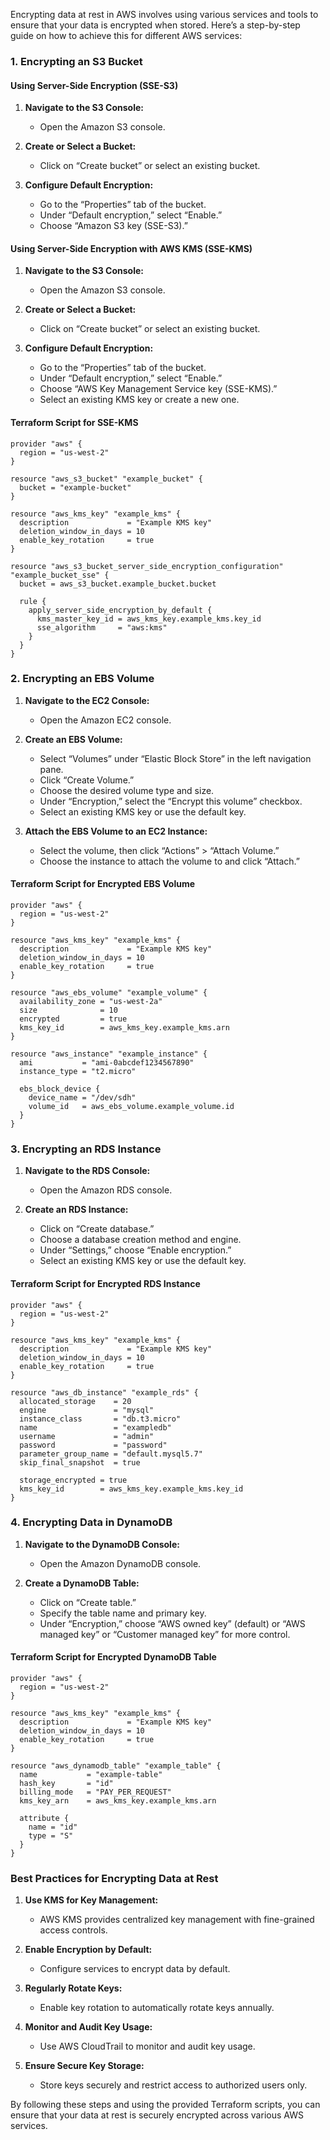 Encrypting data at rest in AWS involves using various services and tools to ensure that your data is encrypted when stored. Here’s a step-by-step guide on how to achieve this for different AWS services:

### 1. **Encrypting an S3 Bucket**

#### Using Server-Side Encryption (SSE-S3)

1. **Navigate to the S3 Console:**
   - Open the Amazon S3 console.

2. **Create or Select a Bucket:**
   - Click on “Create bucket” or select an existing bucket.

3. **Configure Default Encryption:**
   - Go to the “Properties” tab of the bucket.
   - Under “Default encryption,” select “Enable.”
   - Choose “Amazon S3 key (SSE-S3).”

#### Using Server-Side Encryption with AWS KMS (SSE-KMS)

1. **Navigate to the S3 Console:**
   - Open the Amazon S3 console.

2. **Create or Select a Bucket:**
   - Click on “Create bucket” or select an existing bucket.

3. **Configure Default Encryption:**
   - Go to the “Properties” tab of the bucket.
   - Under “Default encryption,” select “Enable.”
   - Choose “AWS Key Management Service key (SSE-KMS).”
   - Select an existing KMS key or create a new one.

#### Terraform Script for SSE-KMS

```hcl
provider "aws" {
  region = "us-west-2"
}

resource "aws_s3_bucket" "example_bucket" {
  bucket = "example-bucket"
}

resource "aws_kms_key" "example_kms" {
  description             = "Example KMS key"
  deletion_window_in_days = 10
  enable_key_rotation     = true
}

resource "aws_s3_bucket_server_side_encryption_configuration" "example_bucket_sse" {
  bucket = aws_s3_bucket.example_bucket.bucket

  rule {
    apply_server_side_encryption_by_default {
      kms_master_key_id = aws_kms_key.example_kms.key_id
      sse_algorithm     = "aws:kms"
    }
  }
}
```

### 2. **Encrypting an EBS Volume**

1. **Navigate to the EC2 Console:**
   - Open the Amazon EC2 console.

2. **Create an EBS Volume:**
   - Select “Volumes” under “Elastic Block Store” in the left navigation pane.
   - Click “Create Volume.”
   - Choose the desired volume type and size.
   - Under “Encryption,” select the “Encrypt this volume” checkbox.
   - Select an existing KMS key or use the default key.

3. **Attach the EBS Volume to an EC2 Instance:**
   - Select the volume, then click “Actions” > “Attach Volume.”
   - Choose the instance to attach the volume to and click “Attach.”

#### Terraform Script for Encrypted EBS Volume

```hcl
provider "aws" {
  region = "us-west-2"
}

resource "aws_kms_key" "example_kms" {
  description             = "Example KMS key"
  deletion_window_in_days = 10
  enable_key_rotation     = true
}

resource "aws_ebs_volume" "example_volume" {
  availability_zone = "us-west-2a"
  size              = 10
  encrypted         = true
  kms_key_id        = aws_kms_key.example_kms.arn
}

resource "aws_instance" "example_instance" {
  ami           = "ami-0abcdef1234567890"
  instance_type = "t2.micro"

  ebs_block_device {
    device_name = "/dev/sdh"
    volume_id   = aws_ebs_volume.example_volume.id
  }
}
```

### 3. **Encrypting an RDS Instance**

1. **Navigate to the RDS Console:**
   - Open the Amazon RDS console.

2. **Create an RDS Instance:**
   - Click on “Create database.”
   - Choose a database creation method and engine.
   - Under “Settings,” choose “Enable encryption.”
   - Select an existing KMS key or use the default key.

#### Terraform Script for Encrypted RDS Instance

```hcl
provider "aws" {
  region = "us-west-2"
}

resource "aws_kms_key" "example_kms" {
  description             = "Example KMS key"
  deletion_window_in_days = 10
  enable_key_rotation     = true
}

resource "aws_db_instance" "example_rds" {
  allocated_storage    = 20
  engine               = "mysql"
  instance_class       = "db.t3.micro"
  name                 = "exampledb"
  username             = "admin"
  password             = "password"
  parameter_group_name = "default.mysql5.7"
  skip_final_snapshot  = true

  storage_encrypted = true
  kms_key_id        = aws_kms_key.example_kms.key_id
}
```

### 4. **Encrypting Data in DynamoDB**

1. **Navigate to the DynamoDB Console:**
   - Open the Amazon DynamoDB console.

2. **Create a DynamoDB Table:**
   - Click on “Create table.”
   - Specify the table name and primary key.
   - Under “Encryption,” choose “AWS owned key” (default) or “AWS managed key” or “Customer managed key” for more control.

#### Terraform Script for Encrypted DynamoDB Table

```hcl
provider "aws" {
  region = "us-west-2"
}

resource "aws_kms_key" "example_kms" {
  description             = "Example KMS key"
  deletion_window_in_days = 10
  enable_key_rotation     = true
}

resource "aws_dynamodb_table" "example_table" {
  name           = "example-table"
  hash_key       = "id"
  billing_mode   = "PAY_PER_REQUEST"
  kms_key_arn    = aws_kms_key.example_kms.arn

  attribute {
    name = "id"
    type = "S"
  }
}
```

### Best Practices for Encrypting Data at Rest

1. **Use KMS for Key Management:**
   - AWS KMS provides centralized key management with fine-grained access controls.

2. **Enable Encryption by Default:**
   - Configure services to encrypt data by default.

3. **Regularly Rotate Keys:**
   - Enable key rotation to automatically rotate keys annually.

4. **Monitor and Audit Key Usage:**
   - Use AWS CloudTrail to monitor and audit key usage.

5. **Ensure Secure Key Storage:**
   - Store keys securely and restrict access to authorized users only.

By following these steps and using the provided Terraform scripts, you can ensure that your data at rest is securely encrypted across various AWS services.
